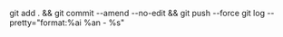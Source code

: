 git add . && git commit --amend --no-edit && git push --force
git log --pretty="format:%ai  %an - %s"
